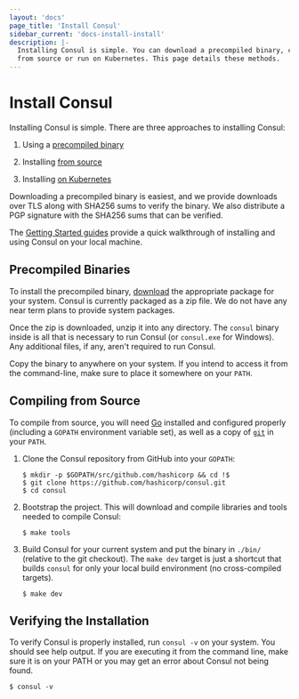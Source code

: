 ```yaml
---
layout: 'docs'
page_title: 'Install Consul'
sidebar_current: 'docs-install-install'
description: |-
  Installing Consul is simple. You can download a precompiled binary, compile
  from source or run on Kubernetes. This page details these methods.
---
```


# Install Consul

Installing Consul is simple. There are three approaches to installing Consul:

1. Using a [precompiled binary](#precompiled-binaries)

1. Installing [from source](#compiling-from-source)

1. Installing [on Kubernetes](/docs/platform/k8s/run.html)

Downloading a precompiled binary is easiest, and we provide downloads over TLS
along with SHA256 sums to verify the binary. We also distribute a PGP signature
with the SHA256 sums that can be verified.

The [Getting Started guides](https://learn.hashicorp.com/consul/getting-started/install?utm_source=consul.io&utm_medium=docs) provide a quick walkthrough of installing and using Consul on your local machine.

## Precompiled Binaries

To install the precompiled binary, [download](/downloads.html) the appropriate
package for your system. Consul is currently packaged as a zip file. We do not
have any near term plans to provide system packages.

Once the zip is downloaded, unzip it into any directory. The `consul` binary
inside is all that is necessary to run Consul (or `consul.exe` for Windows). Any
additional files, if any, aren't required to run Consul.

Copy the binary to anywhere on your system. If you intend to access it from the
command-line, make sure to place it somewhere on your `PATH`.

## Compiling from Source

To compile from source, you will need [Go](https://golang.org) installed and
configured properly (including a `GOPATH` environment variable set), as well as
a copy of [`git`](https://www.git-scm.com/) in your `PATH`.

1. Clone the Consul repository from GitHub into your `GOPATH`:


    ```shell
    $ mkdir -p $GOPATH/src/github.com/hashicorp && cd !$
    $ git clone https://github.com/hashicorp/consul.git
    $ cd consul
    ```

1. Bootstrap the project. This will download and compile libraries and tools
   needed to compile Consul:


    ```shell
    $ make tools
    ```

1. Build Consul for your current system and put the binary in `./bin/`
   (relative to the git checkout). The `make dev` target is just a shortcut that
   builds `consul` for only your local build environment (no cross-compiled
   targets).


    ```shell
    $ make dev
    ```

## Verifying the Installation

To verify Consul is properly installed, run `consul -v` on your system. You
should see help output. If you are executing it from the command line, make sure
it is on your PATH or you may get an error about Consul not being found.

```shell
$ consul -v
```
